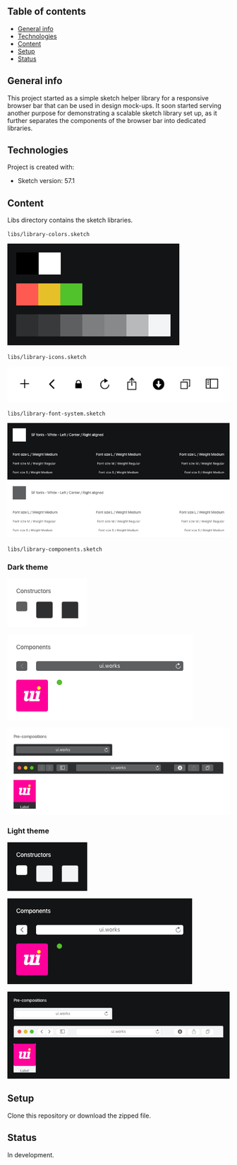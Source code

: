 ## Table of contents
* [General info](#general-info)
* [Technologies](#technologies)
* [Content](#content)
* [Setup](#setup)
* [Status](#status)

## General info
This project started as a simple sketch helper library for a responsive browser bar that can be used in design mock-ups. It soon started serving another purpose for demonstrating a scalable sketch library set up, as it further separates the components of the browser bar into dedicated libraries.
	
## Technologies
Project is created with:
* Sketch version: 57.1

## Content
Libs directory contains the sketch libraries.

`libs/library-colors.sketch`

![library-colors](img/library-colors.png)

`libs/library-icons.sketch`

![library-icons](img/library-icons.png)

`libs/library-font-system.sketch`

![fonts-white](img/fonts-white.png)
![fonts-gray-swatch3](img/fonts-gray-swatch3.png)

`libs/library-components.sketch`

### Dark theme

![constructors-dark](img/constructors-dark.png)

![components-dark](img/components-dark.png)

![pre-compositions-dark](img/pre-compositions-dark.png)

### Light theme

![constructors-light](img/constructors-light.png)

![components-light](img/components-light.png)

![pre-compositions-light](img/pre-compositions-light.png)

## Setup
Clone this repository or download the zipped file.

## Status

In development.